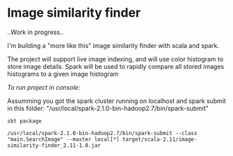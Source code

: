 # Image similarity finder

..Work in progress..

I'm building a "more like this" image similarity finder with scala and spark.

The project will support live image indexing, and will use color histogram to store image details.
Spark will be used to rapidly compare all stored images histograms to a given image histogram



*To run project in console:*

Assumming you got the spark cluster running on localhost and spark submit in this folder: "/usr/local/spark-2.1.0-bin-hadoop2.7/bin/spark-submit"


````
sbt package

/usr/local/spark-2.1.0-bin-hadoop2.7/bin/spark-submit --class "main.SearchImage" --master local[*] target/scala-2.11/image-similarity-finder_2.11-1.0.jar
````
